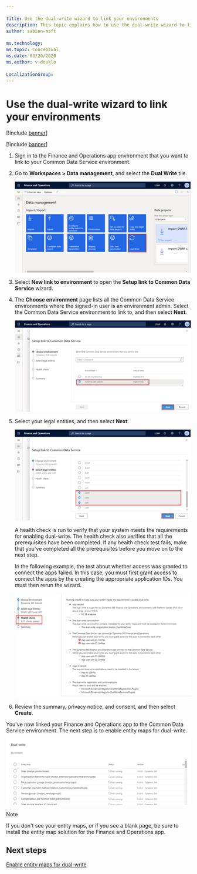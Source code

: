 ```yaml
---

title: Use the dual-write wizard to link your environments
description: This topic explains how to use the dual-write wizard to link a Finance and Operations app environment to your Common Data Service environment.
author: sabinn-msft

ms.technology: 
ms.topic: conceptual
ms.date: 03/20/2020
ms.author: v-douklo

LocalizationGroup: 
---
```


# Use the dual-write wizard to link your environments

[!include [banner](../../includes/banner.md)]

[!include [banner](../../includes/preview-banner.md)]

1. Sign in to the Finance and Operations app environment that you want to link to your Common Data Service environment.
2. Go to **Workspaces \> Data management**, and select the **Dual Write** tile.

    ![Dual Write tile](media/navigate-to-data-management.png)

3. Select **New link to environment** to open the **Setup link to Common Data Service** wizard.
4. The **Choose environment** page lists all the Common Data Service environments where the signed-in user is an environment admin. Select the Common Data Service environment to link to, and then select **Next**.

    ![Choose environment page](media/data-service-environment.png)

5. Select your legal entities, and then select **Next**.

    ![Select legal entities step](media/select-legal-entities.png)

    A health check is run to verify that your system meets the requirements for enabling dual-write. The health check also verifies that all the prerequisites have been completed. If any health check test fails, make that you've completed all the prerequisites before you move on to the next step.

    In the following example, the test about whether access was granted to connect the apps failed. In this case, you must first grant access to connect the apps by the creating the appropriate application IDs. You must then rerun the wizard.

    ![Health check page](media/health-check.png)

6. Review the summary, privacy notice, and consent, and then select **Create**.

You've now linked your Finance and Operations app to the Common Data Service environment. The next step is to enable entity maps for dual-write.

![Entity maps successfully linked](media/entity-maps-linked.png)

> [!NOTE]
> If you don't see your entity maps, or if you see a blank page, be sure to install the entity map solution for the Finance and Operations app.

## Next steps

[Enable entity maps for dual-write](enable-entity-map.md)
